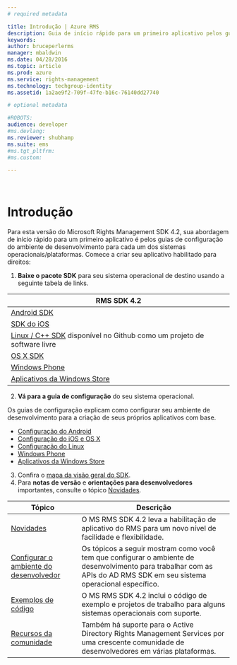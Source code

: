 ```yaml
---
# required metadata

title: Introdução | Azure RMS
description: Guia de início rápido para um primeiro aplicativo pelos guias de configuração do ambiente de desenvolvimento para cada um dos sistemas operacionais / plataformas.
keywords:
author: bruceperlerms
manager: mbaldwin
ms.date: 04/28/2016
ms.topic: article
ms.prod: azure
ms.service: rights-management
ms.technology: techgroup-identity
ms.assetid: 1a2ae9f2-709f-47fe-b16c-76140dd27740

# optional metadata

#ROBOTS:
audience: developer
#ms.devlang:
ms.reviewer: shubhamp
ms.suite: ems
#ms.tgt_pltfrm:
#ms.custom:

---
```


﻿
# Introdução

Para esta versão do Microsoft Rights Management SDK 4.2, sua abordagem de início rápido para um primeiro aplicativo é pelos guias de configuração do ambiente de desenvolvimento para cada um dos sistemas operacionais/plataformas. Comece a criar seu aplicativo habilitado para direitos:

1. **Baixe o pacote SDK** para seu sistema operacional de destino usando a seguinte tabela de links.

  |RMS SDK 4.2|
  |---------------|
  |[Android SDK](http://Go.Microsoft.Com/FWLink/p/?LinkId=404271)|
  |[SDK do iOS](http://Go.Microsoft.Com/FWLink/p/?LinkId=404272)|
  |[Linux / C++ SDK](https://github.com/AzureAD/rms-sdk-for-cpp) disponível no Github como um projeto de software livre|
  |[OS X SDK](http://Go.Microsoft.Com/FWLink/p/?LinkId=404273)|
  |[Windows Phone](http://go.microsoft.com/fwlink/p/?LinkId=524758)|
  |[Aplicativos da Windows Store](http://go.microsoft.com/fwlink/p/?LinkID=526163)|

2. **Vá para a guia de configuração** do seu sistema operacional.

  Os guias de configuração explicam como configurar seu ambiente de desenvolvimento para a criação de seus próprios aplicativos com base.
  - [Configuração do Android](android-sdk.md)
  - [Configuração do iOS e OS X](ios-sdk.md)          
  - [Configuração do Linux](linux-setup.md)              
  - [Windows Phone](windows-phone-apps.md)     
  - [Aplicativos da Windows Store](winrt-sdk.md)

3. Confira o [mapa da visão geral do SDK](api-reference-4-2.md).
4. Para **notas de versão** e **orientações para desenvolvedores** importantes, consulte o tópico [Novidades](release-notes.md).

  |Tópico|Descrição|
  |-----|-----------|
  |[Novidades](release-notes.md)|O MS RMS SDK 4.2 leva a habilitação de aplicativo do RMS para um novo nível de facilidade e flexibilidade.|
  |[Configurar o ambiente do desenvolvedor](setup-developer-environment.md)|Os tópicos a seguir mostram como você tem que configurar o ambiente de desenvolvimento para trabalhar com as APIs do AD RMS SDK em seu sistema operacional específico.|
  |[Exemplos de código](code-examples.md)|O MS RMS SDK 4.2 inclui o código de exemplo e projetos de trabalho para alguns sistemas operacionais com suporte.|
  |[Recursos da comunidade](community-resources.md)|Também há suporte para o Active Directory Rights Management Services por uma crescente comunidade de desenvolvedores em várias plataformas.|


<!--HONumber=Apr16_HO3-->


